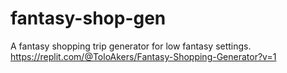 # fantasy-shop-gen
A fantasy shopping trip generator for low fantasy settings.
https://replit.com/@ToloAkers/Fantasy-Shopping-Generator?v=1
